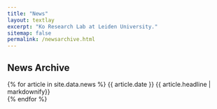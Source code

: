 ```yaml
---
title: "News"
layout: textlay
excerpt: "Ko Research Lab at Leiden University."
sitemap: false
permalink: /newsarchive.html
---
```


## News Archive

{% for article in site.data.news %}
{{ article.date }}
{{ article.headline | markdownify}}
<br>
{% endfor %}
